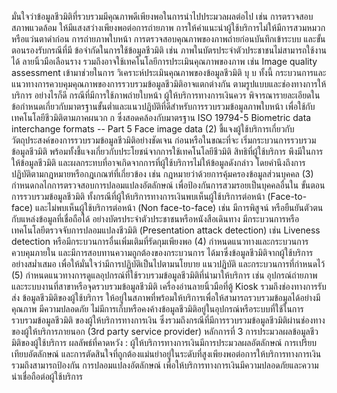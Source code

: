 มั่นใจว่าข้อมูลชีวมิติที่รวบรวมมีคุณภาพดีเพียงพอในการนำไปประมวลผลต่อไป เช่น การตรวจสอบสภาพแวดล้อม
ให้มีแสงสว่างเพียงพอต่อการถ่ายภาพ การให้คำแนะนำผู้ใช้บริการไม่ให้มีการสวมหมวกหรือแว่นตาดำก่อน
การถ่ายภาพใบหน้า การตรวจสอบคุณภาพของภาพถ่ายก่อนบันทึกเข้าระบบ และขั้นตอนรองรับกรณีที่มี
ข้อจํากัดในการใช้ข้อมูลชีวมิติ เช่น ภาพในบัตรประจำตัวประชาชนไม่สามารถใช้งานได้ ลายนิ้วมือเลือนราง
รวมถึงอาจใช้เทคโนโลยีการประเมินคุณภาพของภาพ เช่น Image quality assessment เข้ามาช่วยในการ
วิเคราะห์ประเมินคุณภาพของข้อมูลชีวมิติ
บุ บ
ทั้งนี้ กระบวนการและแนวทางการควบคุมคุณภาพของการรวบรวมข้อมูลชีวมิติอาจแตกต่างกัน
ตามรูปแบบและช่องทางการให้บริการ อย่างไรก็ดี กรณีที่มีการใช้ภาพถ่ายใบหน้า ผู้ให้บริการทางการเงินควร
พิจารณารายละเอียดในข้อกำหนดเกี่ยวกับมาตรฐานขั้นต่ำและแนวปฏิบัติที่ดีสำหรับการรวบรวมข้อมูลภาพใบหน้า
เพื่อใช้กับเทคโนโลยีชีวมิติตามภาคผนวก ก ซึ่งสอดคล้องกับมาตรฐาน ISO 19794-5 Biometric data
interchange formats -- Part 5 Face image data
(2) ชี้แจงผู้ใช้บริการเกี่ยวกับวัตถุประสงค์ของการรวบรวมข้อมูลชีวมิติอย่างชัดเจน ก่อนหรือในขณะที่จะ
เริ่มกระบวนการรวบรวมข้อมูลชีวมิติ พร้อมทั้งชี้แจงเกี่ยวกับประโยชน์จากการใช้เทคโนโลยีชีวมิติ สิทธิที่ผู้ใช้บริการ
พึงมีในการให้ข้อมูลชีวมิติ และผลกระทบที่อาจเกิดจากการที่ผู้ใช้บริการไม่ให้ข้อมูลดังกล่าว โดยคำนึงถึงการ
ปฏิบัติตามกฎหมายหรือกฎเกณฑ์ที่เกี่ยวข้อง เช่น กฎหมายว่าด้วยการคุ้มครองข้อมูลส่วนบุคคล
(3) กำหนดกลไกการตรวจสอบการปลอมแปลงอัตลักษณ์ เพื่อป้องกันการสวมรอยเป็นบุคคลอื่นใน
ขั้นตอนการรวบรวมข้อมูลชีวมิติ ทั้งกรณีที่ผู้ให้บริการทางการเงินพบเห็นผู้ใช้บริการต่อหน้า (Face-to-face)
และไม่พบเห็นผู้ใช้บริการต่อหน้า (Non face-to-face) เช่น มีการพิสูจน์ หรือยืนยันตัวตนกับแหล่งข้อมูลที่เชื่อถือได้
อย่างบัตรประจําตัวประชาชนหรือหนังสือเดินทาง มีกระบวนการหรือเทคโนโลยีตรวจจับการปลอมแปลงชีวมิติ
(Presentation attack detection) เช่น Liveness detection หรือมีกระบวนการอื่นเพิ่มเติมที่รัดกุมเพียงพอ
(4) กําหนดแนวทางและกระบวนการควบคุมภายใน และมีการสอบทานความถูกต้องของกระบวนการ
ได้มาซึ่งข้อมูลชีวมิติจากผู้ใช้บริการอย่างสม่ำเสมอ เพื่อให้มั่นใจว่ามีการปฏิบัติเป็นไปตามนโยบาย แนวปฏิบัติ
และกระบวนการที่กําหนดไว้
(5) กำหนดแนวทางการดูแลอุปกรณ์ที่ใช้รวบรวมข้อมูลชีวมิติที่นำมาให้บริการ เช่น อุปกรณ์ถ่ายภาพ
และระบบงานที่สาขาหรือจุดรวบรวมข้อมูลชีวมิติ เครื่องอ่านลายนิ้วมือที่ตู้ Kiosk รวมถึงช่องทางการรับส่ง
ข้อมูลชีวมิติของผู้ใช้บริการ ให้อยู่ในสภาพที่พร้อมให้บริการเพื่อให้สามารถรวบรวมข้อมูลได้อย่างมีคุณภาพ
มีความปลอดภัย ไม่มีการเก็บหรือคงค้างข้อมูลชีวมิติอยู่ในอุปกรณ์หรือระบบที่ใช้ในการรวบรวมข้อมูลชีวมิติ
ของผู้ให้บริการทางการเงิน ซึ่งรวมถึงกรณีที่มีการรวบรวมข้อมูลชีวมิติผ่านช่องทางของผู้ให้บริการภายนอก
(3rd party service provider)
หลักการที่ 3 การประมวลผลข้อมูลชีวมิติของผู้ใช้บริการ
ผลลัพธ์ที่คาดหวัง : ผู้ให้บริการทางการเงินมีการประมวลผลอัตลักษณ์ การเปรียบเทียบอัตลักษณ์
และการตัดสินใจที่ถูกต้องแม่นยำอยู่ในระดับที่สูงเพียงพอต่อการให้บริการทางการเงิน รวมถึงสามารถป้องกัน
การปลอมแปลงอัตลักษณ์ เพื่อให้บริการทางการเงินมีความปลอดภัยและความน่าเชื่อถือต่อผู้ใช้บริการ
